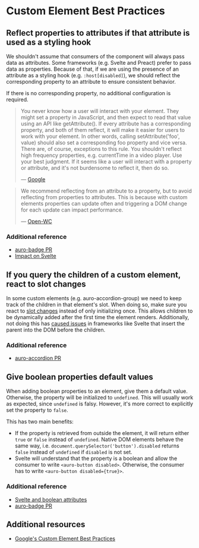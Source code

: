 # Custom Element Best Practices

## Reflect properties to attributes if that attribute is used as a styling hook

We shouldn't assume that consumers of the component will always pass data as attributes. Some frameworks (e.g. Svelte and Preact) prefer to pass data as properties. Because of that, if we are using the presence of an attribute as a styling hook (e.g. `:host[disabled]`), we should reflect the corresponding property to an attribute to ensure consistent behavior.

If there is no corresponding property, no additional configuration is required.

> You never know how a user will interact with your element. They might set a property in JavaScript, and then expect to read that value using an API like getAttribute(). If every attribute has a corresponding property, and both of them reflect, it will make it easier for users to work with your element. In other words, calling setAttribute('foo', value) should also set a corresponding foo property and vice versa. There are, of course, exceptions to this rule. You shouldn't reflect high frequency properties, e.g. currentTime in a video player. Use your best judgment. If it seems like a user will interact with a property or attribute, and it's not burdensome to reflect it, then do so. 
>
> &mdash; [Google](https://developers.google.com/web/fundamentals/web-components/best-practices#aim-to-keep-primitive-data-attributes-and-properties-in-sync,-reflecting-from-property-to-attribute,-and-vice-versa.)


> We recommend reflecting from an attribute to a property, but to avoid reflecting from properties to attributes. This is because with custom elements properties can update often and triggering a DOM change for each update can impact performance.
>
> &mdash; [Open-WC](https://open-wc.org/guides/knowledge/attributes-and-properties/#attribute-and-property-reflection)

### Additional reference
- [auro-badge PR](https://open-wc.org/guides/knowledge/attributes-and-properties/#attribute-and-property-reflection)
- [Impact on Svelte](https://css-tricks.com/using-custom-elements-in-svelte/#attributes-used-as-styling-hooks)

## If you query the children of a custom element, react to slot changes

In some custom elements (e.g. auro-accordion-group) we need to keep track of the children in that element's slot. When doing so, make sure you react to [slot changes](https://developer.mozilla.org/en-US/docs/Web/API/HTMLSlotElement/slotchange_event) instead of only initializing once. This allows children to be dynamically added after the first time the element renders. Additionally, not doing this has [caused issues](https://github.com/AlaskaAirlines/auro-accordion/issues/18) in frameworks like Svelte that insert the parent into the DOM before the children.

### Additional reference
- [auro-accordion PR](https://github.com/AlaskaAirlines/auro-accordion/pull/21)

## Give boolean properties default values

When adding boolean properties to an element, give them a default value. Otherwise, the property will be initialized to `undefined`. This will usually work as expected, since `undefined` is falsy. However, it's more correct to explicitly set the property to `false`.

This has two main benefits:
- If the property is retrieved from outside the element, it will return either `true` or `false` instead of `undefined`. Native DOM elements behave the same way, i.e. `document.querySelector('button').disabled` returns `false` instead of `undefined` if `disabled` is not set.
- Svelte will understand that the property is a boolean and allow the consumer to write `<auro-button disabled>`. Otherwise, the consumer has to write `<auro-button disabled={true}>`.

### Additional reference
- [Svelte and boolean attributes](https://css-tricks.com/using-custom-elements-in-svelte/#boolean-attributes)
- [auro-badge PR](https://github.com/AlaskaAirlines/auro-badge/pull/11)


## Additional resources
- [Google's Custom Element Best Practices](https://developers.google.com/web/fundamentals/web-components/best-practices)